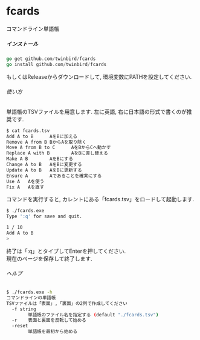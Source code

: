 # fcards
コマンドライン単語帳

##### インストール

```go
go get github.com/twinbird/fcards
go install github.com/twinbird/fcards
```

もしくはReleaseからダウンロードして, 環境変数にPATHを設定してください.


###### 使い方

単語帳のTSVファイルを用意します.
左に英語, 右に日本語の形式で書くのが推奨です.

```sh
$ cat fcards.tsv
Add A to B      AをBに加える
Remove A from B BからAを取り除く
Move A from B to C      AをBからCへ動かす
Replace A with B        AをBに差し替える
Make A B        AをBにする
Change A to B   AをBに変更する
Update A to B   AをBに更新する
Ensure A        Aであることを確実にする
Use A   Aを使う
Fix A   Aを直す
```

コマンドを実行すると, カレントにある「fcards.tsv」をロードして起動します.

```sh
$ ./fcards.exe
Type ':q' for save and quit.

1 / 10
Add A to B
>

```

終了は「:q」とタイプしてEnterを押してください.  
現在のページを保存して終了します.

###### ヘルプ

```sh
$ ./fcards.exe -h
コマンドラインの単語帳
TSVファイルは「表面」,「裏面」の2列で作成してください
  -f string
        単語帳のファイル名を指定する (default "./fcards.tsv")
  -r    表面と裏面を反転して始める
  -reset
        単語帳を最初から始める
```
